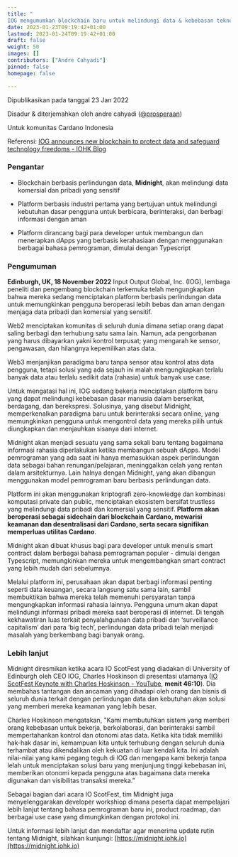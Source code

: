 ```yaml
---
title: "
IOG mengumumkan blockchain baru untuk melindungi data & kebebasan teknologi velopment Report mingguan (per 20 Jan 2023) "
date: 2023-01-23T09:19:42+01:00
lastmod: 2023-01-24T09:19:42+01:00
draft: false
weight: 50
images: []
contributors: ["Andre Cahyadi"]
pinned: false
homepage: false

---
```

Dipublikasikan pada tanggal 23 Jan 2022

Disadur & diterjemahkan oleh andre cahyadi ([@prosperaan](https://forum.cardano.org/u/prosperaan))

Untuk komunitas Cardano Indonesia

Referensi: [IOG announces new blockchain to protect data and safeguard technology freedoms - IOHK Blog](https://iohk.io/en/blog/posts/2022/11/18/iog-announces-new-blockchain-to-protect-data-and-safeguard-technology-freedoms/)

### Pengantar

*   Blockchain berbasis perlindungan data, **Midnight**, akan melindungi data komersial dan pribadi yang sensitif

*   Platform berbasis industri pertama yang bertujuan untuk melindungi kebutuhan dasar pengguna untuk berbicara, berinteraksi, dan berbagi informasi dengan aman

*   Platform dirancang bagi para developer untuk membangun dan menerapkan dApps yang berbasis kerahasiaan dengan menggunakan berbagai bahasa pemrograman, dimulai dengan Typescript


### Pengumuman

**Edinburgh, UK, 18 November 2022**
Input Output Global, Inc. (IOG), lembaga peneliti dan pengembang blockchain terkemuka telah mengungkapkan bahwa mereka sedang menciptakan platform berbasis perlindungan data untuk memungkinkan pengguna beroperasi lebih bebas dan aman dengan menjaga data pribadi dan komersial yang sensitif.

Web2 menciptakan komunitas di seluruh dunia dimana setiap orang dapat saling berbagi dan terhubung satu sama lain. Namun, ada pengorbanan yang harus dibayarkan yakni kontrol terpusat; yang mengarah ke sensor, pengawasan, dan hilangnya kepemilikan atas data.

Web3 menjanjikan paradigma baru tanpa sensor atau kontrol atas data pengguna, tetapi solusi yang ada sejauh ini malah mengungkapkan terlalu banyak data atau terlalu sedikit data (rahasia) untuk banyak use case.

Untuk mengatasi hal ini, IOG sedang bekerja menciptakan platform baru yang dapat melindungi kebebasan dasar manusia dalam berserikat, berdagang, dan berekspresi. Solusinya, yang disebut Midnight, memperkenalkan paradigma baru untuk berinteraksi secara online, yang memungkinkan pengguna untuk mengontrol data yang mereka pilih untuk diungkapkan dan menjauhkan sisanya dari internet.

Midnight akan menjadi sesuatu yang sama sekali baru tentang bagaimana informasi rahasia diperlakukan ketika membangun sebuah dApps. Model pemrograman yang ada saat ini hanya memasukkan aspek perlindungan data sebagai bahan renungan/pelajaran, meninggalkan celah yang rentan dalam arsitekturnya. Lain halnya dengan Midnight, yang akan dibangun menggunakan model pemrograman baru berbasis perlindungan data.

Platform ini akan menggunakan kriptografi zero-knowledge dan kombinasi komputasi private dan public, menciptakan ekosistem bersifat trustless yang melindungi data pribadi dan komersial yang sensitif. **Platform akan beroperasi sebagai sidechain dari blockchain Cardano, mewarisi keamanan dan desentralisasi dari Cardano, serta secara signifikan memperluas utilitas Cardano**.

Midnight akan dibuat khusus bagi para developer untuk menulis smart contract dalam berbagai bahasa pemrograman populer - dimulai dengan Typescript, memungkinkan mereka untuk mengembangkan smart contract yang lebih mudah dari sebelumnya.

Melalui platform ini, perusahaan akan dapat berbagi informasi penting seperti data keuangan, secara langsung satu sama lain, sambil membuktikan bahwa mereka telah memenuhi persyaratan tanpa mengungkapkan informasi rahasia lainnya. Pengguna umum akan dapat melindungi informasi pribadi mereka saat beroperasi di internet. Di tengah kekhawatiran luas terkait penyalahgunaan data pribadi dan ‘surveillance capitalism’ dari para ‘big tech’, perlindungan data pribadi telah menjadi masalah yang berkembang bagi banyak orang.

### Lebih lanjut

Midnight diresmikan ketika acara IO ScotFest yang diadakan di University of Edinburgh oleh CEO IOG, Charles Hoskinson di presentasi utamanya ([IO ScotFest Keynote with Charles Hoskinson - YouTube](https://www.youtube.com/watch?v=tbtkClr3Y3I&list=PLnPTB0CuBOBxjkB8DdMhy57MriBCHT1RM&index=2), **menit 46:10**). Dia membahas tantangan dan ancaman yang dihadapi oleh orang dan bisnis di seluruh dunia terkait dengan perlindungan data dan kebutuhan akan solusi yang memberi mereka keamanan yang lebih besar.

Charles Hoskinson mengatakan, "Kami membutuhkan sistem yang memberi orang kebebasan untuk bekerja, berkolaborasi, dan berinteraksi sambil mempertahankan kontrol dan otonomi atas data. Ketika kita tidak memiliki hak-hak dasar ini, kemampuan kita untuk terhubung dengan seluruh dunia terhambat atau dikendalikan oleh kekuatan di luar kendali kita. Ini adalah nilai-nilai yang kami pegang teguh di IOG dan mengapa kami bekerja tanpa lelah untuk menciptakan solusi baru yang menjunjung tinggi kebebasan ini, memberikan otonomi kepada pengguna atas bagaimana data mereka digunakan dan visibilitas transaksi mereka.”

Sebagai bagian dari acara IO ScotFest, tim Midnight juga menyelenggarakan developer workshiop dimana peserta dapat mempelajari lebih lanjut tentang bahasa pemrograman baru ini, product roadmap, dan berbagai use case yang dimungkinkan dengan protokol ini.

Untuk informasi lebih lanjut dan mendaftar agar menerima update rutin tentang Midnight, silahkan kunjungi: [https://midnight.iohk.io](https://midnight.iohk.io)

